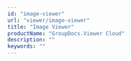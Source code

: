 ```yaml
---
id: "image-viewer"
url: "viewer/image-viewer"
title: "Image Viewer"
productName: "GroupDocs.Viewer Cloud"
description: ""
keywords: ""
---
```



